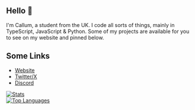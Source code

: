 ## Hello 👋 
I'm Callum, a student from the UK. I code all sorts of things, mainly in TypeScript, JavaScript & Python. 
Some of my projects are available for you to see on my website and pinned below.
<br>
## Some Links
- [Website](https://www.callumrynne.uk/)
- [Twitter/X](https://x.com/CX11M) 
- [Discord](https://discord.com/users/536949735299219467)

[![Stats](https://github-readme-stats.vercel.app/api?username=cxllm&show_icons=true&theme=algolia&count_private=true)](https://github.com/cxllm)
<br>
[![Top Languages](https://github-readme-stats.vercel.app/api/top-langs/?username=cxllm&theme=algolia&card_width=495)](https://github.com/cxllm)

